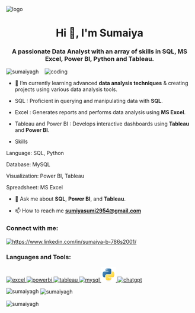 ![logo](https://camo.githubusercontent.com/38b988c1f94cea8d6c68e5251dd5a09d38b4bf5761ebb3d667456b1b5fd9c74d/68747470733a2f2f73696d706c65636f64696e672e6465762f6173736574732f6465766f70732e676966)
<h1 align="center">Hi 👋, I'm Sumaiya</h1>
<h3 align="center">A passionate Data Analyst with an array of skills in SQL, MS Excel, Power BI, Python and Tableau.</h3>
<img align="right" alt="coding" width="400" src="https://user-images.githubusercontent.com/81975567/213871187-5f4af020-4be1-4f17-baa2-0a0b3e2909c2.gif"

<p align="left"> <img src="https://komarev.com/ghpvc/?username=sumaiyagh&label=Profile%20views&color=0e75b6&style=flat" alt="sumaiyagh" /> </p>

- 🔭 I’m currently learning advanced **data analysis techniques** & creating projects using various data analysis tools.

- SQL : Proficient in querying and manipulating data with **SQL**.

- Excel : Generates reports and performs data analysis using **MS Excel**.

- Tableau and Power BI : Develops interactive dashboards using **Tableau** and **Power BI**.

- Skills

Language: SQL, Python

Database: MySQL

Visualization: Power BI, Tableau

Spreadsheet: MS Excel

- 💬 Ask me about **SQL**, **Power BI**, and **Tableau**.

- 📫 How to reach me **sumiyasumi2954@gmail.com**

<h3 align="left">Connect with me:</h3>
<p align="left">
<a href="https://linkedin.com/in/https://www.linkedin.com/in/sumaiya-b-786s2001/" target="blank"><img align="center" src="https://raw.githubusercontent.com/rahuldkjain/github-profile-readme-generator/master/src/images/icons/Social/linked-in-alt.svg" alt="https://www.linkedin.com/in/sumaiya-b-786s2001/" height="30" width="40" /></a>
</p>

<h3 align="left">Languages and Tools:</h3>
<p align="left"> 
  <a href="https://www.microsoft.com/en-us/microsoft-365/excel" target="_blank" rel="noreferrer"> 
    <img src="https://upload.wikimedia.org/wikipedia/commons/7/73/Microsoft_Excel_2013_logo.svg" alt="excel" width="40" height="40"/> 
  </a> 
  <a href="https://powerbi.microsoft.com" target="_blank" rel="noreferrer"> 
    <img src="https://www.vectorlogo.zone/logos/microsoft_powerbi/microsoft_powerbi-icon.svg" alt="powerbi" width="40" height="40"/> 
  </a> 
  <a href="https://www.tableau.com" target="_blank" rel="noreferrer"> 
    <img src="https://www.tableau.com/sites/default/files/pages/tableaulogo_highres.png" alt="tableau" width="40" height="40"/> 
  </a> 
  <a href="https://www.mysql.com" target="_blank" rel="noreferrer"> 
    <img src="https://www.vectorlogo.zone/logos/mysql/mysql-icon.svg" alt="mysql" width="40" height="40"/> 
  </a> 
  <a href="https://www.python.org" target="_blank" rel="noreferrer"> 
    <img src="https://raw.githubusercontent.com/devicons/devicon/master/icons/python/python-original.svg" alt="python" width="40" height="40"/> 
  </a> 
  <a href="https://www.openai.com/chatgpt" target="_blank" rel="noreferrer"> 
    <img src="https://upload.wikimedia.org/wikipedia/commons/0/04/ChatGPT_logo.svg" alt="chatgpt" width="40" height="40"/> 
  </a> 
</p>

<p><img align="left" src="https://github-readme-stats.vercel.app/api/top-langs?username=sumaiyagh&show_icons=true&locale=en&layout=compact" alt="sumaiyagh" /></p>

<p>&nbsp;<img align="center" src="https://github-readme-stats.vercel.app/api?username=sumaiyagh&show_icons=true&locale=en" alt="sumaiyagh" /></p>

<p><img align="center" src="https://github-readme-streak-stats.herokuapp.com/?user=sumaiyagh&" alt="sumaiyagh" /></p>

